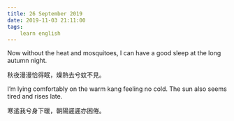 ```yaml
---
title: 26 September 2019
date: 2019-11-03 21:11:00
tags:
    learn english
---
```

Now without the heat and mosquitoes, I can have
a good sleep at the long autumn night.

秋夜漫漫恰得眠，燥熱去兮蚊不見。  

I’m lying comfortably on the warm kang feeling
no cold. The sun also seems tired and rises late.

寒逺我兮身下暖，朝陽遲遲亦困倦。 

